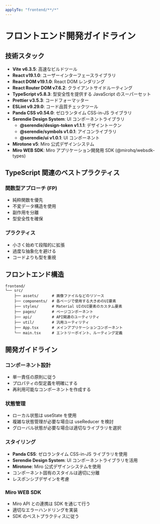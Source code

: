 ```yaml
---
applyTo: "frontend/**/*"
---
```


# フロントエンド開発ガイドライン

## 技術スタック

- **Vite v6.3.5**: 高速なビルドツール
- **React v19.1.0**: ユーザーインターフェースライブラリ
- **React DOM v19.1.0**: React DOM レンダリング
- **React Router DOM v7.6.2**: クライアントサイドルーティング
- **TypeScript v5.8.3**: 型安全性を提供する JavaScript のスーパーセット
- **Prettier v3.5.3**: コードフォーマッター
- **ESLint v9.29.0**: コード品質チェックツール
- **Panda CSS v0.54.0**: ゼロランタイム CSS-in-JS ライブラリ
- **Serendie Design System**: UI コンポーネントライブラリ
  - **@serendie/design-token v1.1.1**: デザイントークン
  - **@serendie/symbols v1.0.1**: アイコンライブラリ
  - **@serendie/ui v1.0.1**: UI コンポーネント
- **Mirotone v5**: Miro 公式デザインシステム
- **Miro WEB SDK**: Miro アプリケーション開発用 SDK (@mirohq/websdk-types)

## TypeScript 関連のベストプラクティス

### 関数型アプローチ (FP)

- 純粋関数を優先
- 不変データ構造を使用
- 副作用を分離
- 型安全性を確保

### プラクティス

- 小さく始めて段階的に拡張
- 過度な抽象化を避ける
- コードよりも型を重視

## フロントエンド構造

```
frontend/
└── src/
    ├── assets/      # 画像ファイルなどのリソース
    ├── components/  # 各ページで使用する大きめのUI要素
    ├── styles/      # Material UIのUI要素のカスタム要素
    ├── pages/       # ページコンポーネント
    ├── api/         # API関連のユーティリティ
    ├── util/        # 汎用ユーティリティ
    ├── App.tsx      # メインアプリケーションコンポーネント
    └── main.tsx     # エントリーポイント、ルーティング定義
```

## 開発ガイドライン

### コンポーネント設計

- 単一責任の原則に従う
- プロパティの型定義を明確にする
- 再利用可能なコンポーネントを作成する

### 状態管理

- ローカル状態は useState を使用
- 複雑な状態管理が必要な場合は useReducer を検討
- グローバル状態が必要な場合は適切なライブラリを選択

### スタイリング

- **Panda CSS**: ゼロランタイム CSS-in-JS ライブラリを使用
- **Serendie Design System**: UI コンポーネントライブラリを活用
- **Mirotone**: Miro 公式デザインシステムを使用
- コンポーネント固有のスタイルは適切に分離
- レスポンシブデザインを考慮

### Miro WEB SDK

- Miro API との連携は SDK を通じて行う
- 適切なエラーハンドリングを実装
- SDK のベストプラクティスに従う
